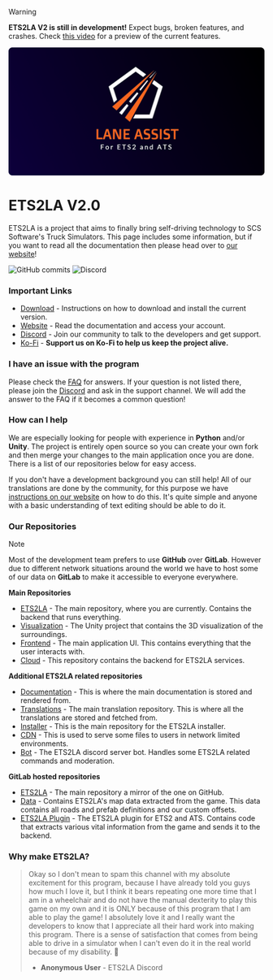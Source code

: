 > [!WARNING]  
> **ETS2LA V2 is still in development!** Expect bugs, broken features, and crashes.
> Check [this video](https://www.youtube.com/watch?v=EgZp05tA5ks) for a preview of the current features.

![](ETS2LA/Assets/markdown_logo.png)


# ETS2LA V2.0
ETS2LA is a project that aims to finally bring self-driving technology to SCS Software's Truck Simulators. This page includes some information, but if you want to read all the documentation then please head over to [our website](https://ets2la.com)!

<img alt="GitHub commits" src="https://img.shields.io/github/commit-activity/m/ETS2LA/Euro-Truck-Simulator-2-Lane-Assist/rewrite?style=for-the-badge&logo=Github">
<img alt="Discord" src="https://img.shields.io/discord/1120719484982939790?style=for-the-badge&logo=discord">


### Important Links
- [Download](https://ets2la.com/guides/installation/installer/) - Instructions on how to download and install the current version.
- [Website](https://ets2la.com) - Read the documentation and access your account.
- [Discord](https://ets2la.com/discord) - Join our community to talk to the developers and get support.
- [Ko-Fi](https://ko-fi.com/tumppi066) - **Support us on Ko-Fi to help us keep the project alive.**

### I have an issue with the program
Please check the [FAQ](https://ets2la.com/faq) for answers. If your question is not listed there, please join the [Discord](https://ets2la.com/discord) and ask in the support channel. We will add the answer to the FAQ if it becomes a common question!

### How can I help
We are especially looking for people with experience in **Python** and/or **Unity**. The project is entirely open source so you can create your own fork and then merge your changes to the main application once you are done. There is a list of our repositories below for easy access.

If you don't have a development background you can still help! All of our translations are done by the community, for this purpose we have [instructions on our website](https://ets2la.com/guides/translation/manual/) on how to do this. It's quite simple and anyone with a basic understanding of text editing should be able to do it.

### Our Repositories
> [!NOTE]
> Most of the development team prefers to use **GitHub** over **GitLab**. However due to different network situations around the world we have to host some of our data on **GitLab** to make it accessible to everyone everywhere.

**Main Repositories**
- [ETS2LA](https://github.com/ETS2LA/Euro-Truck-Simulator-2-Lane-Assist) - The main repository, where you are currently. Contains the backend that runs everything.
- [Visualization](https://github.com/ETS2LA/visualization) - The Unity project that contains the 3D visualization of the surroundings.
- [Frontend](https://github.com/ETS2LA/frontend) - The main application UI. This contains everything that the user interacts with.
- [Cloud](https://github.com/ETS2LA/cloud) - This repository contains the backend for ETS2LA services.

**Additional ETS2LA related repositories**
- [Documentation](https://github.com/ETS2LA/documentation) - This is where the main documentation is stored and rendered from.
- [Translations](https://github.com/ETS2LA/translations) - The main translation repository. This is where all the translations are stored and fetched from.
- [Installer](https://github.com/ETS2LA/installer) - This is the main repository for the ETS2LA installer.
- [CDN](https://github.com/ETS2LA/cdn) - This is used to serve some files to users in network limited environments.
- [Bot](https://github.com/ETS2LA/bot) - The ETS2LA discord server bot. Handles some ETS2LA related commands and moderation.

**GitLab hosted repositories**
- [ETS2LA](https://gitlab.com/ETS2LA/ets2la) - The main repository a mirror of the one on GitHub.
- [Data](https://gitlab.com/ETS2LA/data) - Contains ETS2LA's map data extracted from the game. This data contains all roads and prefab definitions and our custom offsets.
- [ETS2LA Plugin](https://gitlab.com/ETS2LA/ets2la_plugin) - The ETS2LA plugin for ETS2 and ATS. Contains code that extracts various vital information from the game and sends it to the backend.

### Why make ETS2LA?
> Okay so I don't mean to spam this channel with my absolute excitement for this program, because I have already told you guys how much I love it, but I think it bears repeating one more time that I am in a wheelchair and do not have the manual dexterity to play this game on my own and it is ONLY because of this program that I am able to play the game! I absolutely love it and I really want the developers to know that I appreciate all their hard work into making this program. There is a sense of satisfaction that comes from being able to drive in a simulator when I can't even do it in the real world because of my disability. 🙂
> - **Anonymous User** - ETS2LA Discord